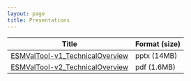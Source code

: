```yaml
---
layout: page
title: Presentations
---
```


| Title | Format (size) |
| ----- | ------------- |
| [ESMValTool-v1_TechnicalOverview](/assets/pptx/ESMValTool_OverviewPresentation_180126.pptx) | pptx (14MB) |
| [ESMValTool-v2_TechnicalOverview](/assets/pdf/Righi_ESMValTool2-TechnicalOverview.pdf) | pdf (1.6MB) |
